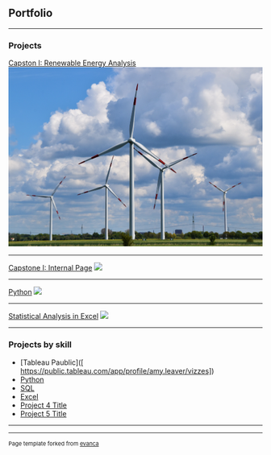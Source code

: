 ## Portfolio

---

### Projects 

[Capston I: Renewable Energy Analysis](https://public.tableau.com/app/profile/amy.leaver/viz/Draft3_16977340246330/Story1)
<img src="images/wind2.jpg?raw=true"/>

---

[Capstone I: Internal Page](/sample_page)
<img src="images/Capstone_1_wind_farm.jpg?raw=true"/>

---
[Python](/pdf/sample_presentation.pdf)
<img src="images/dummy_thumbnail.jpg?raw=true"/>

---
[Statistical Analysis in Excel](http://example.com/)
<img src="images/dummy_thumbnail.jpg?raw=true"/>

---

### Projects by skill

- [Tableau Paublic]([ https://public.tableau.com/app/profile/amy.leaver/vizzes])
- [Python](/sample_page)
- [SQL](/sample_page)
- [Excel](/sample_page)
- [Project 4 Title](http://example.com/)
- [Project 5 Title](http://example.com/)

---




---
<p style="font-size:11px">Page template forked from <a href="https://github.com/evanca/quick-portfolio">evanca</a></p>
<!-- Remove above link if you don't want to attibute -->
